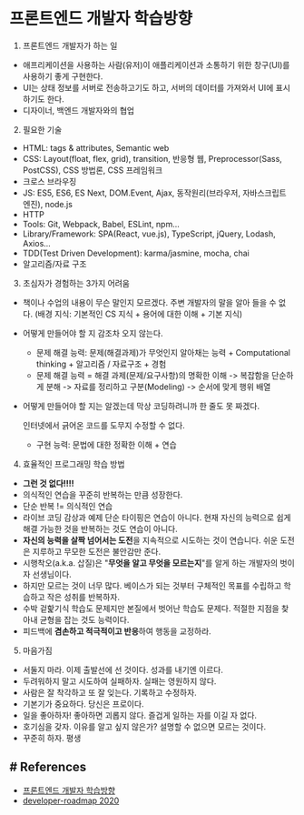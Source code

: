 # 프론트엔드 개발자 학습방향


1. 프론트엔드 개발자가 하는 일
  - 애프리케이션을 사용하는 사람(유저)이 애플리케이션과 소통하기 위한 창구(UI)를 사용하기 좋게 구현한다.
  - UI는 상태 정보를 서버로 전송하고기도 하고, 서버의 데이터를 가져와서 UI에 표시하기도 한다.
  - 디자이너, 백엔드 개발자와의 협업

  
2. 필요한 기술
  - HTML: tags & attributes, Semantic web
  - CSS: Layout(float, flex, grid), transition, 반응형 웹, Preprocessor(Sass, PostCSS), CSS 방법론, CSS 프레임워크
  - 크로스 브라우징
  - JS: ES5, ES6, ES Next, DOM.Event, Ajax, 동작원리(브라우저, 자바스크립트 엔진), node.js
  - HTTP
  - Tools: Git, Webpack, Babel, ESLint, npm...
  - Library/Framework: SPA(React, vue.js), TypeScript, jQuery, Lodash, Axios...
  - TDD(Test Driven Development): karma/jasmine, mocha, chai
  - 알고리즘/자료 구조
  
  
3. 초심자가 경험하는 3가지 어려움
  - 책이나 수업의 내용이 무슨 말인지 모르겠다. 주변 개발자의 말을 알아 들을 수 없다.
     (배경 지식: 기본적인 CS 지식 + 용어에 대한 이해 + 기본 지식)
  - 어떻게 만들어야 할 지 감조차 오지 않는다.
      
      * 문제 해결 능력: 문제(해결과제)가 무엇인지 알아채는 능력 + Computational thinking +  알고리즘 / 자료구조 + 경험
      * 문제 해결 능력 = 해결 과제(문제/요구사항)의 명확한 이해 -> 복잡함을 단순하게 분해 -> 자료를 정리하고 구분(Modeling) -> 순서에 맞게 행위 배열
  
  - 어떻게 만들어야 할 지는 알겠는데 막상 코딩하려니까 한 줄도 못 짜겠다.
     
     인터넷에서 긁어온 코드를 도무지 수정할 수 없다.
     
     * 구현 능력: 문법에 대한 정확한 이해 + 연습    
       
       
       
4. 효율적인 프로그래밍 학습 방법
  - **그런 것 없다!!!!**
  - 의식적인 연습을 꾸준히 반복하는 만큼 성장한다.
  - 단순 반복 != 의식적인 연습
  - 라이브 코딩 감상과 예제 단순 타이핑은 연습이 아니다. 현재 자신의 능력으로 쉽게 해결 가능한 것을 반복하는 것도 연습이 아니다.
  - **자신의 능력을 살짝 넘어서는 도전**을 지속적으로 시도하는 것이 연습니다. 쉬운 도전은 지루하고 무모한 도전은 불안감만 준다.
  - 시행착오(a.k.a. 삽질)은 "**무엇을 알고 무엇을 모르는지**"를 알게 하는 개발자의 벗이자 선생님이다.
  - 하지만 모르는 것이 너무 많다. 베이스가 되는 것부터 구체적인 목표를 수립하고 학습하고 작은 성취를 반복하자.
  - 수박 겉핥기식 학습도 문제지만 본질에서 벗어난 학습도 문제다. 적절한 지점을 찾아내 균형을 잡는 것도 능력이다.
  - 피드백에 **겸손하고 적극적이고 반응**하여 행동을 교정하라.


5. 마음가짐
  - 서둘지 마라. 이제 출발선에 선 것이다. 성과를 내기엔 이르다.
  - 두려워하지 말고 시도하여 실패하자. 실패는 영원하지 않다.
  - 사람은 잘 착각하고 또 잘 잊는다. 기록하고 수정하자.
  - 기본기가 중요하다. 당신은 프로이다.
  - 일을 좋아하자! 좋아하면 괴롭지 않다. 즐겁게 일하는 자를 이길 자 없다.
  - 호기심을 갖자. 이유를 알고 싶지 않은가? 설명할 수 없으면 모르는 것이다.
  - 꾸준히 하자. 평생


## # References  
- [프론트엔드 개발자 학습방향](https://www.youtube.com/watch?v=02RCNUF-2Vw&feature=emb_err_watch_on_yt)
- [developer-roadmap 2020](https://github.com/kamranahmedse/developer-roadmap)
